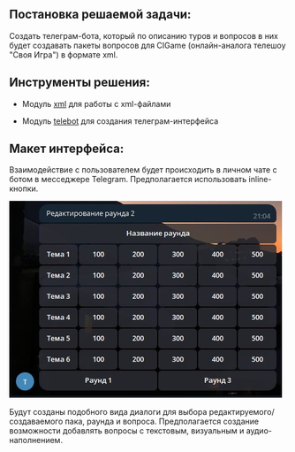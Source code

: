 ## Постановка решаемой задачи:
Создать телеграм-бота, который по описанию туров и вопросов в них будет создавать пакеты вопросов для CIGame (онлайн-аналога телешоу "Своя Игра") в формате xml.

## Инструменты решения:

- Модуль [xml](https://docs.python.org/3/library/xml.html) для работы с xml-файлами

- Модуль [telebot](https://github.com/eternnoir/pyTelegramBotAPI) для создания телеграм-интерфейса

## Макет интерфейса:

Взаимодействие с пользователем будет происходить в личном чате с ботом в месседжере Telegram. Предполагается использовать inline-кнопки.

![Пример inline-кнопок](presentation_files/button_example.jpg "Пример inline-кнопок")

Будут созданы подобного вида диалоги для выбора редактируемого/создаваемого пака, раунда и вопроса. Предполагается создание возможности добавлять вопросы с текстовым, визуальным и аудио-наполнением.
